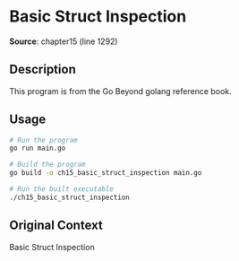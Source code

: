 # Basic Struct Inspection

**Source**: chapter15 (line 1292)

## Description

This program is from the Go Beyond golang reference book.

## Usage

```bash
# Run the program
go run main.go

# Build the program
go build -o ch15_basic_struct_inspection main.go

# Run the built executable
./ch15_basic_struct_inspection
```

## Original Context

Basic Struct Inspection
